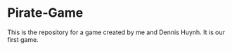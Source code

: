 # Pirate-Game
This is the repository for a game created by me and Dennis Huynh. It is our first game.
